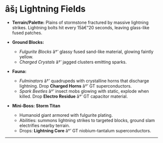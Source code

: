 ﻿# âš¡ Lightning Fields

- **Terrain/Palette:**
  Plains of stormstone fractured by massive lightning strikes. Lightning bolts hit every 15â€“20 seconds, leaving glass-like fused patches.

- **Ground Blocks:**

  - _Fulgurite Blocks_ â†’ glassy fused sand-like material, glowing faintly yellow.
  - _Charged Crystals_ â†’ jagged clusters emitting sparks.

- **Fauna:**

  - _Fulminators_ â†’ quadrupeds with crystalline horns that discharge lightning. Drop **Charged Horns** â†’ GT superconductors.
  - _Spark Beetles_ â†’ insect mobs glowing with static, explode when killed. Drop **Electro Residue** â†’ GT capacitor material.

- **Mini-Boss:** **Storm Titan**

  - Humanoid giant armored with fulgurite plating.
  - Abilities: summons lightning strikes to targeted blocks, ground slam electrifies nearby terrain.
  - Drops: **Lightning Core** â†’ GT niobium-tantalum superconductors.

---

##
